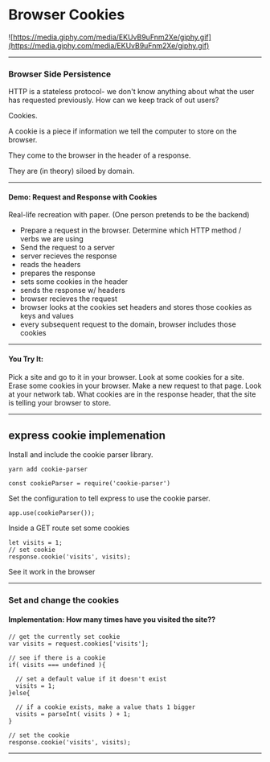 # Browser Cookies
![https://media.giphy.com/media/EKUvB9uFnm2Xe/giphy.gif](https://media.giphy.com/media/EKUvB9uFnm2Xe/giphy.gif)

---


### Browser Side Persistence
HTTP is a stateless protocol- we don't know anything about what the user has requested previously. How can we keep track of out users?

Cookies.

A cookie is a piece if information we tell the computer to store on the browser.

They come to the browser in the header of a response.

They are (in theory) siloed by domain.

---

#### Demo: Request and Response with Cookies
Real-life recreation with paper. (One person pretends to be the backend)
- Prepare a request in the browser. Determine which HTTP method / verbs we are using
- Send the request to a server
- server recieves the response
- reads the headers
- prepares the response
- sets some cookies in the header
- sends the response w/ headers
- browser recieves the request
- browser looks at the cookies set headers and stores those cookies as keys and values
- every subsequent request to the domain, browser includes those cookies

---

#### You Try It:
Pick a site and go to it in your browser.
Look at some cookies for a site.
Erase some cookies in your browser.
Make a new request to that page.
Look at your network tab. What cookies are in the response header, that the site is telling your browser to store.

---

## express cookie implemenation

Install and include the cookie parser library.
```
yarn add cookie-parser
```
```
const cookieParser = require('cookie-parser')
```

Set the configuration to tell express to use the cookie parser.
```
app.use(cookieParser());
```

Inside a GET route set some cookies
```
let visits = 1;
// set cookie
response.cookie('visits', visits);
```
See it work in the browser

---

### Set and change the cookies
#### Implementation: How many times have you visited the site??
```
// get the currently set cookie
var visits = request.cookies['visits'];

// see if there is a cookie
if( visits === undefined ){

  // set a default value if it doesn't exist
  visits = 1;
}else{

  // if a cookie exists, make a value thats 1 bigger
  visits = parseInt( visits ) + 1;
}

// set the cookie
response.cookie('visits', visits);
```

---

